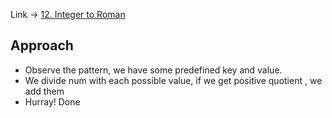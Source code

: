 Link -> [12. Integer to Roman](https://leetcode.com/problems/integer-to-roman/description/)


## Approach
- Observe the pattern, we have some predefined key and value. 
- We divide num with each possible value, if we get positive quotient , we add them 
- Hurray! Done
